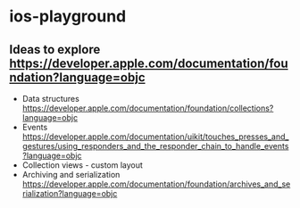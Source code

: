 # ios-playground

## Ideas to explore https://developer.apple.com/documentation/foundation?language=objc
* Data structures https://developer.apple.com/documentation/foundation/collections?language=objc
* Events https://developer.apple.com/documentation/uikit/touches_presses_and_gestures/using_responders_and_the_responder_chain_to_handle_events?language=objc
* Collection views - custom layout
* Archiving and serialization https://developer.apple.com/documentation/foundation/archives_and_serialization?language=objc
